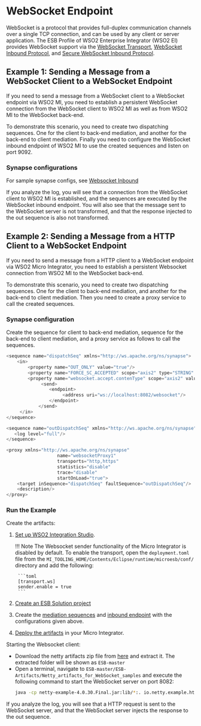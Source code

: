 # WebSocket Endpoint

WebSocket is a protocol that provides full-duplex communication channels over a single TCP connection, and can be used by any client or server application. The ESB Profile of WSO2 Enterprise Integrator (WSO2 EI) provides WebSocket support via the [WebSocket Transport](https://docs.wso2.com/display/EI650/WebSocket+Transport), [WebSocket Inbound Protocol](https://docs.wso2.com/display/EI650/WebSocket+Inbound+Protocol), and [Secure WebSocket Inbound Protocol](https://docs.wso2.com/display/EI650/Secure+WebSocket+Inbound+Protocol).

## Example 1: Sending a Message from a WebSocket Client to a WebSocket Endpoint

If you need to send a message from a WebSocket client to a WebSocket
endpoint via WSO2 MI, you need to establish a
persistent WebSocket connection from the WebSocket client to WSO2 MI as well as from WSO2 MI to the
WebSocket back-end.

To demonstrate this scenario, you need to create two dispatching
sequences. One for the client to back-end mediation, and another for the
back-end to client mediation. Finally you need to configure the
WebSocket inbound endpoint of WSO2 MI to use the
created sequences and listen on port 9092.

### Synapse configurations

For sample synapse configs, see [Websocket Inbound](../../inbound_endpoint_examples/inbound-endpoint-secured-websocket)

If you analyze the log, you will see that a connection from the
WebSocket client to WSO2 MI is established, and the
sequences are executed by the WebSocket inbound endpoint. You will also
see that the message sent to the WebSocket server is not transformed,
and that the response injected to the out sequence is also not
transformed.

## Example 2: Sending a Message from a HTTP Client to a WebSocket Endpoint

If you need to send a message from a HTTP client to a WebSocket endpoint
via WSO2 Micro Integrator, you need to establish
a persistent Websocket connection from WSO2 MI to the
WebSocket back-end.

To demonstrate this scenario, you need to create two dispatching
sequences. One for the client to back-end mediation, and another for the
back-end to client mediation. Then you need to create a proxy service to
call the created sequences.

### Synapse configuration

Create the sequence for client to back-end mediation, sequence for the back-end to client mediation, and a proxy service as follows to call the sequences.

``` java tab='Sequence (Backend Mediation)'
<sequence name="dispatchSeq" xmlns="http://ws.apache.org/ns/synapse">
    <in>
        <property name="OUT_ONLY" value="true"/>
        <property name="FORCE_SC_ACCEPTED" scope="axis2" type="STRING" value="true"/>
        <property name="websocket.accept.contenType" scope="axis2" value="application/json"/>
             <send>
                <endpoint>
                     <address uri="ws://localhost:8082/websocket"/>
                </endpoint>
            </send>
     </in>
</sequence>
```

``` java tab='Sequence (Backend to Client Mediation)'
<sequence name="outDispatchSeq" xmlns="http://ws.apache.org/ns/synapse">
   <log level="full"/>
</sequence>
```

``` java tab='Sequence (Proxy Service)'
<proxy xmlns="http://ws.apache.org/ns/synapse"
                   name="websocketProxy1"
                   transports="http,https"
                   statistics="disable"
                   trace="disable"
                   startOnLoad="true">
    <target inSequence="dispatchSeq" faultSequence="outDispatchSeq"/>
    <description/>
</proxy>
```

### Run the Example

Create the artifacts:

1. [Set up WSO2 Integration Studio](../../../../develop/installing-WSO2-Integration-Studio).

    !!! Note
        The Websocket sender functionality of the Micro Integrator is disabled by default. To enable the transport, open the `deployment.toml` file from the `MI_TOOLING_HOME/Contents/Eclipse/runtime/microesb/conf/` directory and add the following: 

        ```toml
        [transport.ws]
        sender.enable = true
        ```
        
2. [Create an ESB Solution project](../../../../develop/creating-projects/#esb-config-project)
3. Create the [mediation sequences](../../../../develop/creating-artifacts/creating-reusable-sequences) and [inbound endpoint](../../../../develop/creating-an-inbound-endpoint) with the configurations given above.
4. [Deploy the artifacts](../../../../develop/deploy-and-run) in your Micro Integrator.

Starting the Websocket client:

-  Download the netty artifacts zip file from [here](https://github.com/wso2-docs/ESB) and extract it. The extracted folder will be shown as `ESB-master`
-  Open a terminal, navigate to `ESB-master/ESB-Artifacts/Netty_artifacts_for_WebSocket_samples` and execute the following command to start the WebSocket server on port 8082:
    ```bash
    java -cp netty-example-4.0.30.Final.jar:lib/*:. io.netty.example.http.websocketx.server.WebSocketServer
    ```

If you analyze the log, you will see that a HTTP request is sent to the
WebSocket server, and that the WebSocket server injects the response to
the out sequence.

